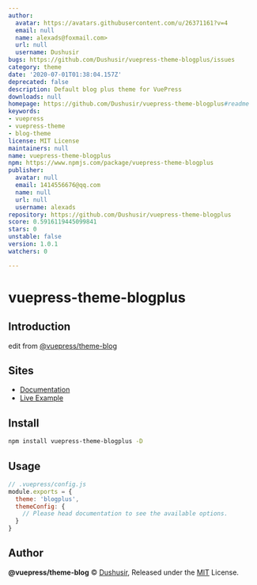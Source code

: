```yaml
---
author:
  avatar: https://avatars.githubusercontent.com/u/26371161?v=4
  email: null
  name: alexads@foxmail.com>
  url: null
  username: Dushusir
bugs: https://github.com/Dushusir/vuepress-theme-blogplus/issues
category: theme
date: '2020-07-01T01:38:04.157Z'
deprecated: false
description: Default blog plus theme for VuePress
downloads: null
homepage: https://github.com/Dushusir/vuepress-theme-blogplus#readme
keywords:
- vuepress
- vuepress-theme
- blog-theme
license: MIT License
maintainers: null
name: vuepress-theme-blogplus
npm: https://www.npmjs.com/package/vuepress-theme-blogplus
publisher:
  avatar: null
  email: 1414556676@qq.com
  name: null
  url: null
  username: alexads
repository: https://github.com/Dushusir/vuepress-theme-blogplus
score: 0.5916119445099841
stars: 0
unstable: false
version: 1.0.1
watchers: 0

---
```


# vuepress-theme-blogplus

## Introduction
edit from [@vuepress/theme-blog](https://github.com/vuepressjs/vuepress-theme-blog)
 
## Sites

- [Documentation](https://vuepress-theme-blog.ulivz.com)
- [Live Example](https://dushusir.github.io/blog/)

## Install

```bash
npm install vuepress-theme-blogplus -D
```


## Usage

```js
// .vuepress/config.js
module.exports = {
  theme: 'blogplus',
  themeConfig: {
    // Please head documentation to see the available options.
  }
}
```

## Author

**@vuepress/theme-blog** © [Dushusir](https://github.com/Dushusir), Released under the [MIT](./LICENSE) License.

